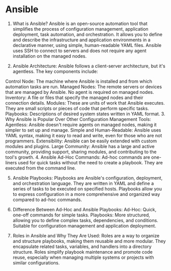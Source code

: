 # Ansible
1. What is Ansible?
Ansible is an open-source automation tool that simplifies the process of configuration management, application deployment, task automation, and orchestration. It allows you to define and describe the infrastructure and application environments in a declarative manner, using simple, human-readable YAML files. Ansible uses SSH to connect to servers and does not require any agent installation on the managed nodes.

2. Ansible Architecture:
Ansible follows a client-server architecture, but it's agentless. The key components include:

Control Node: The machine where Ansible is installed and from which automation tasks are run.
Managed Nodes: The remote servers or devices that are managed by Ansible. No agent is required on managed nodes.
Inventory: A file or files that specify the managed nodes and their connection details.
Modules: These are units of work that Ansible executes. They are small scripts or pieces of code that perform specific tasks.
Playbooks: Descriptions of desired system states written in YAML format.
3. Why Ansible is Popular Over Other Configuration Management Tools:
Agentless: Ansible doesn't require agents on managed nodes, making it simpler to set up and manage.
Simple and Human-Readable: Ansible uses YAML syntax, making it easy to read and write, even for those who are not programmers.
Extensibility: Ansible can be easily extended with custom modules and plugins.
Large Community: Ansible has a large and active community, providing support, sharing modules, and contributing to the tool's growth.
4. Ansible Ad-Hoc Commands:
Ad-hoc commands are one-liners used for quick tasks without the need to create a playbook. They are executed from the command line. 

5. Ansible Playbooks:
Playbooks are Ansible's configuration, deployment, and orchestration language. They are written in YAML and define a series of tasks to be executed on specified hosts. Playbooks allow you to express configuration in a more comprehensive and organized way compared to ad-hoc commands.

6. Difference Between Ad-Hoc and Ansible Playbooks:
Ad-Hoc: Quick, one-off commands for simple tasks.
Playbooks: More structured, allowing you to define complex tasks, dependencies, and conditions. Suitable for configuration management and application deployment.
7. Roles in Ansible and Why They Are Used:
Roles are a way to organize and structure playbooks, making them reusable and more modular. They encapsulate related tasks, variables, and handlers into a directory structure. Roles simplify playbook maintenance and promote code reuse, especially when managing multiple systems or projects with similar configurations.
